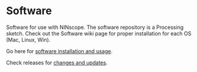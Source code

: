 # Software
Software for use with NINscope. The software repository is a Processing sketch.
Check out the Software wiki page for proper installation for each OS (Mac, Linux, Win).

Go here for [software installation and usage](https://github.com/ninscope/Software/wiki/NINscope-software).

Check releases for [changes and updates](https://github.com/ninscope/Software/releases).
